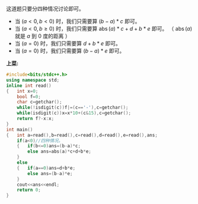 这道题只要分四种情况讨论即可。

- 当 $(a<0,b<0)$ 时，我们只需要算 $(b-a)*c$ 即可。
- 当 $(a<0,b\geq 0)$ 时，我们只需要算 $\operatorname{abs}(a)*c+d+b*e$ 即可。 （ $\operatorname{abs}(a)$ 就是 $a$ 到 $0$ 度的距离 ）
- 当 $(a=0)$ 时，我们只需要算 $d+b*e$ 即可。
- 当 $(a=0)$ 时，我们只需要算 $(b-a)*e$ 即可。

**上菜:**
```cpp
#include<bits/stdc++.h>
using namespace std;
inline int read()
{   int x=0;
    bool f=0;
    char c=getchar();
    while(!isdigit(c))f|=(c=='-'),c=getchar();
    while(isdigit(c))x=x*10+(c&15),c=getchar();
    return f?-x:x;
}
int main()
{   int a=read(),b=read(),c=read(),d=read(),e=read(),ans;
    if(a<0)//四种情况。
    {   if(b<=0)ans=(b-a)*c;
        else ans=abs(a)*c+d+b*e;
    }
    else 
    {   if(a==0)ans=d+b*e;
        else ans=(b-a)*e;
    }
    cout<<ans<<endl;
    return 0;
}
```
